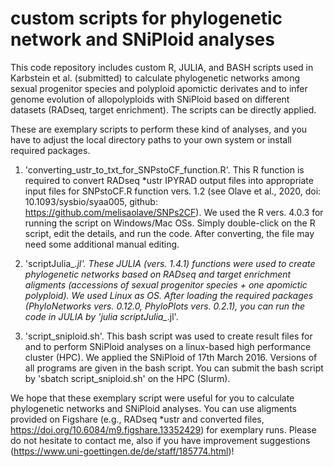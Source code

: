 # custom scripts for phylogenetic network and SNiPloid analyses


This code repository includes custom R, JULIA, and BASH scripts used in Karbstein et al. (submitted) to calculate phylogenetic networks among sexual progenitor species and polyploid apomictic derivates and to infer genome evolution of allopolyploids with SNiPloid based on different datasets (RADseq, target enrichment). The scripts can be directly applied. 

These are exemplary scripts to perform these kind of analyses, and you have to adjust the local directory paths to your own system or install required packages. 

1) 'converting_ustr_to_txt_for_SNPstoCF_function.R'. This R function is required to convert RADseq *ustr IPYRAD output files into appropriate input files for SNPstoCF.R function vers. 1.2 (see Olave et al., 2020, doi: 10.1093/sysbio/syaa005, github: https://github.com/melisaolave/SNPs2CF). We used the R vers. 4.0.3 for running the script on Windows/Mac OSs. Simply double-click on the R script, edit the details, and run the code. After converting, the file may need some additional manual editing.

2) 'scriptJulia_*.jl'. These JULIA (vers. 1.4.1) functions were used to create phylogenetic networks based on RADseq and target enrichment aligments (accessions of sexual progenitor species + one apomictic polyploid). We used Linux as OS. After loading the required packages (PhyloNetworks vers. 0.12.0, PhyloPlots vers. 0.2.1), you can run the code in JULIA by 'julia scriptJulia_*.jl'.

3) 'script_sniploid.sh'. This bash script was used to create result files for and to perform SNiPloid analyses on a linux-based high performance cluster (HPC). We applied the SNiPloid of 17th March 2016. Versions of all programs are given in the bash script. You can submit the bash script by 'sbatch script_sniploid.sh' on the HPC (Slurm).


We hope that these exemplary script were useful for you to calculate phylogenetic networks and SNiPloid analyses. You can use aligments provided on Figshare (e.g., RADseq *ustr and converted files, https://doi.org/10.6084/m9.figshare.13352429) for exemplary runs. Please do not hesitate to contact me, also if you have improvement suggestions (https://www.uni-goettingen.de/de/staff/185774.html)!
